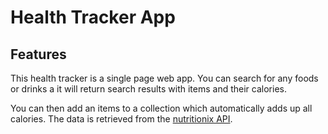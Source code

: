 # Health Tracker App

## Features

This health tracker is a single page web app. You can search for any foods or drinks a it will return search results with items and their calories.

You can then add an items to a collection which automatically adds up all calories.
The data is retrieved from the <a href="https://developer.nutritionix.com/docs/v1_1">nutritionix API</a>.